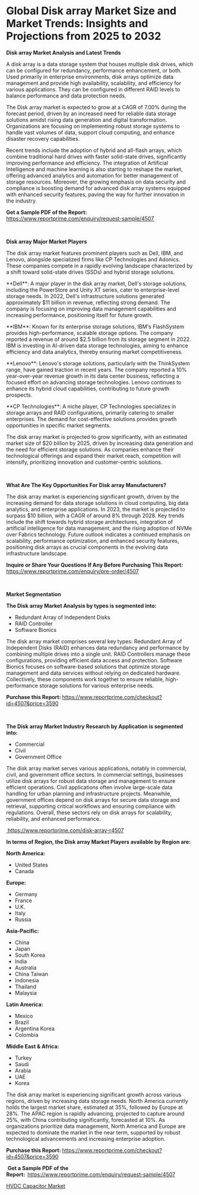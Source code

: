<p><h1>Global Disk array Market Size and Market Trends: Insights and Projections from 2025 to 2032</h1></p><p><strong>Disk array Market Analysis and Latest Trends</strong></p>
<p><p>A disk array is a data storage system that houses multiple disk drives, which can be configured for redundancy, performance enhancement, or both. Used primarily in enterprise environments, disk arrays optimize data management and provide high availability, scalability, and efficiency for various applications. They can be configured in different RAID levels to balance performance and data protection needs.</p><p>The Disk array market is expected to grow at a CAGR of 7.00% during the forecast period, driven by an increased need for reliable data storage solutions amidst rising data generation and digital transformation. Organizations are focusing on implementing robust storage systems to handle vast volumes of data, support cloud computing, and enhance disaster recovery capabilities.</p><p>Recent trends include the adoption of hybrid and all-flash arrays, which combine traditional hard drives with faster solid-state drives, significantly improving performance and efficiency. The integration of Artificial Intelligence and machine learning is also starting to reshape the market, offering advanced analytics and automation for better management of storage resources. Moreover, the growing emphasis on data security and compliance is boosting demand for advanced disk array systems equipped with enhanced security features, paving the way for further innovation in the industry.</p></p>
<p><strong>Get a Sample PDF of the Report:&nbsp;</strong> <a href="https://www.reportprime.com/enquiry/request-sample/4507?utm_campaign=2413&utm_medium=2&utm_source=Github&utm_content=ia&utm_term=19032025&utm_id=disk-array">https://www.reportprime.com/enquiry/request-sample/4507</a></p>
<p>&nbsp;</p>
<p><strong>Disk array Major Market Players</strong></p>
<p><p>The disk array market features prominent players such as Dell, IBM, and Lenovo, alongside specialized firms like CP Technologies and Adonics. These companies compete in a rapidly evolving landscape characterized by a shift toward solid-state drives (SSDs) and hybrid storage solutions.</p><p>**Dell**: A major player in the disk array market, Dell's storage solutions, including the PowerStore and Unity XT series, cater to enterprise-level storage needs. In 2022, Dell's infrastructure solutions generated approximately $11 billion in revenue, reflecting strong demand. The company is focusing on improving data management capabilities and increasing performance, positioning itself for future growth.</p><p>**IBM**: Known for its enterprise storage solutions, IBM's FlashSystem provides high-performance, scalable storage options. The company reported a revenue of around $2.5 billion from its storage segment in 2022. IBM is investing in AI-driven data storage technologies, aiming to enhance efficiency and data analytics, thereby ensuring market competitiveness.</p><p>**Lenovo**: Lenovo's storage solutions, particularly with the ThinkSystem range, have gained traction in recent years. The company reported a 10% year-over-year revenue growth in its data center business, reflecting a focused effort on advancing storage technologies. Lenovo continues to enhance its hybrid cloud capabilities, contributing to future growth prospects.</p><p>**CP Technologies**: A niche player, CP Technologies specializes in storage arrays and RAID configurations, primarily catering to smaller enterprises. The demand for cost-effective solutions provides growth opportunities in specific market segments.</p><p>The disk array market is projected to grow significantly, with an estimated market size of $20 billion by 2025, driven by increasing data generation and the need for efficient storage solutions. As companies enhance their technological offerings and expand their market reach, competition will intensify, prioritizing innovation and customer-centric solutions.</p></p>
<p>&nbsp;</p>
<p><strong>What Are The Key Opportunities For Disk array Manufacturers?</strong></p>
<p><p>The disk array market is experiencing significant growth, driven by the increasing demand for data storage solutions in cloud computing, big data analytics, and enterprise applications. In 2023, the market is projected to surpass $10 billion, with a CAGR of around 8% through 2028. Key trends include the shift towards hybrid storage architectures, integration of artificial intelligence for data management, and the rising adoption of NVMe over Fabrics technology. Future outlook indicates a continued emphasis on scalability, performance optimization, and enhanced security features, positioning disk arrays as crucial components in the evolving data infrastructure landscape.</p></p>
<p><strong>Inquire or Share Your Questions If Any Before Purchasing This Report:</strong> <a href="https://www.reportprime.com/enquiry/pre-order/4507?utm_campaign=2413&utm_medium=2&utm_source=Github&utm_content=ia&utm_term=19032025&utm_id=disk-array">https://www.reportprime.com/enquiry/pre-order/4507</a></p>
<p>&nbsp;</p>
<p><strong>Market Segmentation</strong></p>
<p><strong>The Disk array Market Analysis by types is segmented into:</strong></p>
<p><ul><li>Redundant Array of Independent Disks</li><li>RAID Controller</li><li>Software Bionics</li></ul></p>
<p><p>The disk array market comprises several key types: Redundant Array of Independent Disks (RAID) enhances data redundancy and performance by combining multiple drives into a single unit. RAID Controllers manage these configurations, providing efficient data access and protection. Software Bionics focuses on software-based solutions that optimize storage management and data services without relying on dedicated hardware. Collectively, these components work together to ensure reliable, high-performance storage solutions for various enterprise needs.</p></p>
<p><strong>Purchase this Report:&nbsp;</strong><a href="https://www.reportprime.com/checkout?id=4507&price=3590&utm_campaign=2413&utm_medium=2&utm_source=Github&utm_content=ia&utm_term=19032025&utm_id=disk-array">https://www.reportprime.com/checkout?id=4507&price=3590</a></p>
<p>&nbsp;</p>
<p><strong>The Disk array Market Industry Research by Application is segmented into:</strong></p>
<p><ul><li>Commercial</li><li>Civil</li><li>Government Office</li></ul></p>
<p><p>The disk array market serves various applications, notably in commercial, civil, and government office sectors. In commercial settings, businesses utilize disk arrays for robust data storage and management to ensure efficient operations. Civil applications often involve large-scale data handling for urban planning and infrastructure projects. Meanwhile, government offices depend on disk arrays for secure data storage and retrieval, supporting critical workflows and ensuring compliance with regulations. Overall, these sectors rely on disk arrays for scalability, reliability, and enhanced performance.</p></p>
<p><a href="https://www.reportprime.com/disk-array-r4507?utm_campaign=2413&utm_medium=2&utm_source=Github&utm_content=ia&utm_term=19032025&utm_id=disk-array">&nbsp;https://www.reportprime.com/disk-array-r4507</a></p>
<p><strong>In terms of Region, the Disk array Market Players available by Region are:</strong></p>
<p>
    <p> <strong> North America: </strong>
        <ul>
            <li>United States</li>
            <li>Canada</li>
        </ul>
        </p> 
    <p> <strong> Europe: </strong>
        <ul>
            <li>Germany</li>
            <li>France</li>
            <li>U.K.</li>
            <li>Italy</li>
            <li>Russia</li>
        </ul>
        </p> 
    <p> <strong> Asia-Pacific: </strong>
        <ul>
            <li>China</li>
            <li>Japan</li>
            <li>South Korea</li>
            <li>India</li>
            <li>Australia</li>
            <li>China Taiwan</li>
            <li>Indonesia</li>
            <li>Thailand</li>
            <li>Malaysia</li>
        </ul>
        </p> 
    <p> <strong> Latin America: </strong>
        <ul>
            <li>Mexico</li>
            <li>Brazil</li>
            <li>Argentina Korea</li>
            <li>Colombia</li>
        </ul>
        </p> 
    <p> <strong> Middle East & Africa: </strong>
        <ul>
            <li>Turkey</li>
            <li>Saudi</li>
            <li>Arabia</li>
            <li>UAE</li>
            <li>Korea</li>
        </ul>
    </p>
    </p>
<p><p>The disk array market is experiencing significant growth across various regions, driven by increasing data storage needs. North America currently holds the largest market share, estimated at 35%, followed by Europe at 28%. The APAC region is rapidly advancing, projected to capture around 25%, with China contributing significantly, forecasted at 10%. As organizations prioritize data management, North America and Europe are expected to dominate the market in the near term, supported by robust technological advancements and increasing enterprise adoption.</p></p>
<p><strong>Purchase this Report: </strong><a href="https://www.reportprime.com/checkout?id=4507&price=3590&utm_campaign=2413&utm_medium=2&utm_source=Github&utm_content=ia&utm_term=19032025&utm_id=disk-array">https://www.reportprime.com/checkout?id=4507&price=3590</a></p>
<p>&nbsp;<strong>Get a Sample PDF of the Report:&nbsp;&nbsp;</strong><a href="https://www.reportprime.com/enquiry/request-sample/4507?utm_campaign=2413&utm_medium=2&utm_source=Github&utm_content=ia&utm_term=19032025&utm_id=disk-array">https://www.reportprime.com/enquiry/request-sample/4507</a></p>
<p><strong></strong></p>
<p><p><a href="https://github.com/dmitriyvo6rog/Market-Research-Report-List-1/blob/main/hvdc-capacitor-market.md?utm_campaign=2413&utm_medium=2&utm_source=Github&utm_content=ia&utm_term=19032025&utm_id=disk-array">HVDC Capacitor Market</a></p></p>